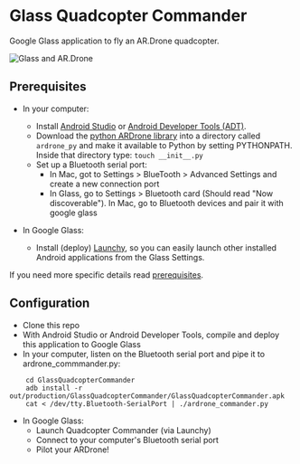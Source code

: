 Glass Quadcopter Commander
==========================

Google Glass application to fly an AR.Drone quadcopter.

![Glass and AR.Drone](http://jose-troche.github.io/GlassQuadcopterCommander/img/glass-ardrone.png)
## Prerequisites
* In your computer:
    * Install [Android Studio](http://developer.android.com/sdk/installing/studio.html) or
      [Android Developer Tools (ADT)](http://developer.android.com/sdk/installing/bundle.html).
    * Download the [python ARDrone library](https://github.com/venthur/python-ardrone) into a 
      directory called `ardrone_py` and
      make it available to Python by setting PYTHONPATH. Inside that directory type: `touch __init__.py`
    * Set up a Bluetooth serial port:
      * In Mac, got to Settings > BlueTooth > Advanced Settings and create a new connection port
      * In Glass, go to Settings > Bluetooth card (Should read "Now discoverable"). 
        In Mac, go to Bluetooth devices and pair it with google glass

* In Google Glass:
    * Install (deploy) [Launchy](https://github.com/kaze0/launchy), so you can easily launch other
      installed Android applications from the Glass Settings.

If you need more specific details read [prerequisites](prerequisites.md).

## Configuration
* Clone this repo
* With Android Studio or Android Developer Tools, compile and deploy this application to
Google Glass
* In your computer, listen on the Bluetooth serial port and pipe it to ardrone_commmander.py:

```
    cd GlassQuadcopterCommander
    adb install -r out/production/GlassQuadcopterCommander/GlassQuadcopterCommander.apk
    cat < /dev/tty.Bluetooth-SerialPort | ./ardrone_commander.py
```
* In Google Glass:
    * Launch Quadcopter Commander (via Launchy)
    * Connect to your computer's Bluetooth serial port
    * Pilot your ARDrone!
